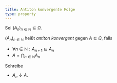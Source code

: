 ```yaml
---
title: Antiton konvergente Folge
type: property
---
```


Sei $(A_n)_{n \in \mathbb{N}} \subseteq \Omega$.

$(A_n)_{n \in \mathbb{N}}$ heißt *antiton konvergent* gegen $A \subseteq \Omega$, falls
- $\forall n \in \mathbb{N} : A_{n + 1} \subseteq A_n$
- $A = \bigcap_{n \in \mathbb{N}}  A_n$

Schreibe
- $A_n \downarrow A$.